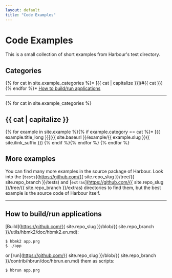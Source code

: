 ```yaml
---
layout: default
title: "Code Examples"
---
```

# Code Examples

This is a small collection of short examples from Harbour's test directory.

## Categories

{% for cat in site.example_categories %}* [{{ cat | capitalize }}](#{{ cat }})
{% endfor %}* [How to build/run applications](#how-to-buildrun-applications)

---

{% for cat in site.example_categories %}
## {{ cat | capitalize }}

{% for example in site.example %}{% if example.category == cat %}* [{{ example.title_long }}]({{ site.baseurl }}/example/{{ example.slug }}{{ site.ilink_suffix }})
{% endif %}{% endfor %}
{% endfor %}

## More examples

You can find many more examples in the source package of Harbour.
Look into the [`tests`](https://github.com/{{ site.repo_slug }}/tree/{{ site.repo_branch }}/tests)
and [`extras`](https://github.com/{{ site.repo_slug }}/tree/{{ site.repo_branch }}/extras)
directories to find them, but the best example is the source code of
Harbour itself.

---

## How to build/run applications

[Build](https://github.com/{{ site.repo_slug }}/blob/{{ site.repo_branch }}/utils/hbmk2/doc/hbmk2.en.md):

```shell
$ hbmk2 app.prg
$ ./app
```

or [run](https://github.com/{{ site.repo_slug }}/blob/{{ site.repo_branch }}/contrib/hbrun/doc/hbrun.en.md) them as scripts:

```shell
$ hbrun app.prg
```
